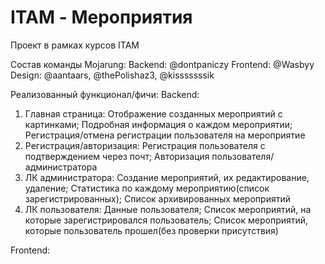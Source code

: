 # ITAM - Мероприятия
Проект в рамках курсов ITAM

Состав команды Mojarung:
Backend: @dontpaniczy
Frontend: @Wasbyy
Design: @aantaars, @thePolishaz3, @kisssssssik

Реализованный функционал/фичи:
Backend:
1. Главная страница: 
Отображение созданных мероприятий с картинками; Подробная информация о каждом мероприятии; Регистрация/отмена регистрации пользователя на мероприятие
2. Регистрация/авторизация:
Регистрация пользователя с подтверждением через почт; Авторизация пользователя/администратора
3. ЛК администратора:
Создание мероприятий, их редактирование, удаление; Статистика по каждому мероприятию(список зарегистрированных); Список архивированных мероприятий
4. ЛК пользователя:
Данные пользователя; Cписок мероприятий, на которые зарегистрировался пользователь; Список мероприятий, которые пользователь прошел(без проверки присутствия)

Frontend:
